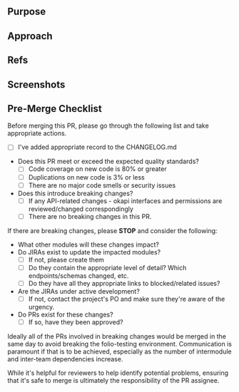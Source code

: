<!--
  If you have a relevant JIRA issue number, please put it in the issue title.
  Example: UICHKOUT-771: Add pull request template
-->

<!--
  You have added reviewers to the pull request.
  Required reviewers this is a personal that responsible for current repository
  in according with https://wiki.folio.org/display/REL/Team+vs+module+responsibility+matrix
-->

## Purpose
<!--
  Why are you making this change? There is nothing more important
  to provide to the reviewer and to future readers than the cause
  that gave rise to this pull request. Be careful to avoid circular
  statements like "the purpose is to update the schema." and
  instead provide an explanation like "there is more data to be provided and stored for Purchase Orders
  which is currently missing in the schema"

  The purpose may seem self-evident to you now, but the standard to
  hold yourself to should be "can a developer parachuting into this
  project reconstruct the necessary context merely by reading this
  section."
 -->

## Approach
<!--
 How does this change fulfill the purpose? It's best to talk
 high-level strategy and avoid code-splaining the commit history.

 The goal is not only to explain what you did, but help other
 developers *work* with your solution in the future.
-->

## Refs
<!--
  If you have a relevant JIRA issue, add a link directly to the issue URL here.
  Example: https://issues.folio.org/browse/UICHKOUT-771
-->

## Screenshots
<!-- OPTIONAL
 One picture is literally worth a thousand words. When the feature is
 an interaction, an animated GIF is best. Most of the time it helps to
 include "before" and "after" screenshots to quickly demonstrate the
 value of the feature.
-->

<!-- OPTIONAL
#### TODOS and Open Questions
- [ ] Use GitHub checklists. When solved, check the box and explain the answer.
-->

<!-- OPTIONAL
## Learning
  Help out not only your reviewer, but also your fellow developer!
  Sometimes there are key pieces of information that you used to come up
  with your solution. Don't let all that hard work go to waste! A
  pull request is a *perfect opportunity to share the learning that
  you did. Add links to blog posts, patterns, libraries or addons used
  to solve this problem.
-->

## Pre-Merge Checklist
Before merging this PR, please go through the following list and take appropriate actions.
- [ ] I've added appropriate record to the CHANGELOG.md
- Does this PR meet or exceed the expected quality standards?
  - [ ] Code coverage on new code is 80% or greater
  - [ ] Duplications on new code is 3% or less
  - [ ] There are no major code smells or security issues
- Does this introduce breaking changes?
  - [ ] If any API-related changes - okapi interfaces and permissions are reviewed/changed correspondingly
  - [ ] There are no breaking changes in this PR.

If there are breaking changes, please **STOP** and consider the following:

- What other modules will these changes impact?
- Do JIRAs exist to update the impacted modules?
  - [ ] If not, please create them
  - [ ] Do they contain the appropriate level of detail?  Which endpoints/schemas changed, etc.
  - [ ] Do they have all they appropriate links to blocked/related issues?
- Are the JIRAs under active development?
  - [ ] If not, contact the project's PO and make sure they're aware of the urgency.
- Do PRs exist for these changes?
  - [ ] If so, have they been approved?

Ideally all of the PRs involved in breaking changes would be merged in the same day to avoid breaking the folio-testing environment.  Communication is paramount if that is to be achieved, especially as the number of intermodule and inter-team dependencies increase.

While it's helpful for reviewers to help identify potential problems, ensuring that it's safe to merge is ultimately the responsibility of the PR assignee.
